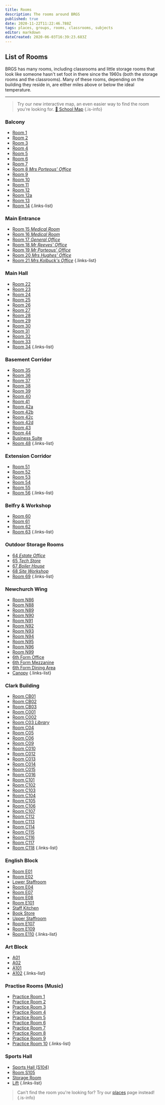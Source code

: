 ```yaml
---
title: Rooms
description: The rooms around BRGS
published: true
date: 2020-11-22T11:22:46.788Z
tags: places, groups, rooms, classrooms, subjects
editor: markdown
dateCreated: 2020-06-03T16:39:23.683Z
---
```


## List of Rooms

BRGS has many rooms, including classrooms and little storage rooms that look like someone hasn't set foot in there since the 1960s (both the storage rooms and the classrooms).
Many of these rooms, depending on the building they reside in, are either miles above or below the ideal temperature.

---
> Try our new interactive map, an even easier way to find the room you're looking for.
> [📌 School Map](/map)
{.is-info}


### Balcony
- [Room 1](/groups/rooms/science/1)
- [Room 2](/groups/rooms/office/2)
- [Room 3](/groups/rooms/science/3)
- [Room 4](/groups/rooms/other/4)
- [Room 5](/groups/rooms/science/5)
- [Room 6](/groups/rooms/other/6)
- [Room 7](/groups/rooms/science/7)
- [Room 8 *Mrs Porteous' Office*](/groups/rooms/office/8)
- [Room 9](/groups/rooms/science/9)
- [Room 10](/groups/rooms/science/10)
- [Room 11](/groups/rooms/science/11)
- [Room 12](/groups/rooms/science/12)
- [Room 12a](/groups/rooms/other/12a)
- [Room 13](/groups/rooms/science/13)
- [Room 14](/groups/rooms/other/14)
{.links-list}
### Main Entrance
- [Room 15 *Medical Room*](/groups/rooms/other/15)
- [Room 16 *Medical Room*](/groups/rooms/other/16)
- [Room 17 *General Office*](/groups/rooms/other/17)
- [Room 18 *Mr Reeves' Office*](/groups/rooms/office/18)
- [Room 19 *Mr Porteous' Office*](/groups/rooms/office/19)
- [Room 20 *Mrs Hughes' Office*](/groups/rooms/office/20)
- [Room 21 *Mrs Kolbuck's Office*](/groups/rooms/office/21)
{.links-list}
### Main Hall
- [Room 22](/groups/rooms/history/22)
- [Room 23](/groups/rooms/history/23)
- [Room 24](/groups/rooms/rs/24)
- [Room 25](/groups/rooms/rs/25)
- [Room 26](/groups/rooms/rs/26)
- [Room 27](/groups/rooms/office/27)
- [Room 28](/groups/rooms/computing/28)
- [Room 29](/groups/rooms/computing/29)
- [Room 30](/groups/rooms/other/30)
- [Room 31](/groups/rooms/history/31)
- [Room 32](/groups/rooms/history/32)
- [Room 33](/groups/rooms/history/33)
- [Room 34](/groups/rooms/history/34)
{.links-list}
### Basement Corridor
- [Room 35](/groups/places/large-staffroom)
- [Room 36](/groups/rooms/office/36)
- [Room 37](/groups/rooms/textiles/37)
- [Room 38](/groups/rooms/computing/38)
- [Room 39](/groups/rooms/food-tech/39)
- [Room 40](/groups/rooms/other/40)
- [Room 41](/groups/rooms/food-tech/41)
- [Room 42a](/groups/rooms/other/42a)
- [Room 42b](/groups/rooms/other/42b)
- [Room 42c](/groups/rooms/other/42c)
- [Room 42d](/groups/rooms/other/42d)
- [Room 43](/groups/places/small-staffroom)
- [Room 44](/groups/places/staff-computer-room)
- [Business Suite](/groups/places/business-suite)
- [Room 48](/groups/rooms/pastoral-suite)
{.links-list}
### Extension Corridor
- [Room 51](/groups/rooms/music/51)
- [Room 52](/groups/rooms/music/52)
- [Room 53](/groups/rooms/music/53)
- [Room 54](/groups/rooms/geography/54)
- [Room 55](/groups/rooms/geography/55)
- [Room 56](/groups/rooms/geography/56)
{.links-list}

### Belfry & Workshop
- [Room 60](/groups/rooms/dt/60)
- [Room 61](/groups/rooms/dt/61)
- [Room 62](/groups/rooms/science/62)
- [Room 63](/groups/rooms/science/63)
{.links-list}
### Outdoor Storage Rooms
- [64 *Estate Office*](/groups/places/estate-office)
- [65 *Tech Store*](/groups/places/tech-store)
- [67 *Boiler House*](/groups/places/boiler-house)
- [68 *Site Workshop*](/groups/places/site-workshop)
- [Room 69](groups/rooms/art/69)
{.links-list}
### Newchurch Wing
- [Room N86](/groups/rooms/other/n86)
- [Room N88](/groups/rooms/computing/n88)
- [Room N89](/groups/rooms/psychology/n89)
- [Room N90](/groups/rooms/psychology/n90)
- [Room N91](/groups/rooms/psychology/n91)
- [Room N92](/groups/rooms/psychology/n92)
- [Room N93](/groups/rooms/other/n93)
- [Room N94](/groups/rooms/drama/94)
- [Room N95](/groups/rooms/other/n95)
- [Room N96](/groups/rooms/pshce/n96)
- [Room N99](/groups/rooms/computing/n99)
- [6th Form Office](/groups/rooms/office/6th-form-office)
- [6th Form Mezzanine](/groups/places/mezzanine)
- [6th Form Dining Area](/groups/places/6th-form-dining-area)
- [Canopy](/groups/places/canopy)
{.links-list}
### Clark Building
- [Room CB01](/groups/rooms/other/cb01)
- [Room CB02](/groups/rooms/other/cb02)
- [Room CB03](/groups/rooms/pshce/cb03)
- [Room C001](/groups/rooms/office/c01)
- [Room C002](/groups/rooms/computing/c02)
- [Room C03 *Library*](/groups/places/library)
- [Room C04](/groups/rooms/mfl/c04)
- [Room C05](/groups/rooms/other/c05)
- [Room C06](/groups/rooms/other/c06)
- [Room C09](/groups/rooms/drama/c09)
- [Room C010](/groups/rooms/other/c010)
- [Room C012](/groups/rooms/maths/c012)
- [Room C013](/groups/rooms/maths/c013)
- [Room C014](/groups/rooms/maths/c014)
- [Room C015](/groups/rooms/maths/c015)
- [Room C016](/groups/rooms/other/c016)
- [Room C101](/groups/rooms/office/c101)
- [Room C102](/groups/rooms/office/c102)
- [Room C103](/groups/rooms/business-studies/c103)
- [Room C104](/groups/rooms/office/c104)
- [Room C105](/groups/rooms/office/c105)
- [Room C106](/groups/rooms/mfl/c106)
- [Room C107](/groups/rooms/mfl/c107)
- [Room C112](/groups/rooms/mfl/c112)
- [Room C113](/groups/rooms/mfl/c113)
- [Room C114](/groups/rooms/maths/c114)
- [Room C115](/groups/rooms/maths/c115)
- [Room C116](/groups/rooms/maths/c116)
- [Room C117](/groups/rooms/maths/c117)
- [Room C118](/groups/rooms/office/c118)
{.links-list}
### English Block
- [Room E01](/groups/rooms/other/e01)
- [Room E02](/groups/rooms/english/e02)
- [Lower Staffroom](/groups/places/lower-english-staff-room)
- [Room E04](/groups/rooms/english/e04)
- [Room E07](/groups/rooms/english/e07)
- [Room E08](/groups/rooms/english/e08)
- [Room E101](/groups/rooms/office/e101)
- [Staff Kitchen](/groups/places/staff-kitchen)
- [Book Store](/groups/places/book-store)
- [Upper Staffroom](/groups/places/upper-english-staff-room)
- [Room E107](/groups/rooms/english/e107)
- [Room E109](/groups/rooms/english/e109)
- [Room E110](/groups/rooms/computing/e110)
{.links-list}
### Art Block
- [A01](/groups/rooms/art/a01)
- [A02](/groups/rooms/art/a02)
- [A101](/groups/rooms/art/a101)
- [A102](/groups/rooms/art/a102)
{.links-list}
### Practise Rooms (Music)
- [Practice Room 1](/groups/rooms/practice-room/P1)
- [Practice Room 2](/groups/rooms/practice-room/P2)
- [Practice Room 3](/groups/rooms/practice-room/P3)
- [Practice Room 4](/groups/rooms/practice-room/P4)
- [Practice Room 5](/groups/rooms/practice-room/P5)
- [Practice Room 6](/groups/rooms/practice-room/P6)
- [Practice Room 7](/groups/rooms/practice-room/P7)
- [Practice Room 8](/groups/rooms/practice-room/P8)
- [Practice Room 9](/groups/rooms/practice-room/P9)
- [Practice Room 10](/groups/rooms/practice-room/P10)
{.links-list}
### Sports Hall
- [Sports Hall (S104)](/groups/rooms/pe/hall)
- [Room S105](/groups/rooms/pe/s105)
- [Storage Room](/groups/rooms/pe/s103)
- [Lift](/groups/rooms/pe/lift)
{.links-list}


> Can't find the room you're looking for? Try our [places](/groups/places) page instead!
{.is-info}
